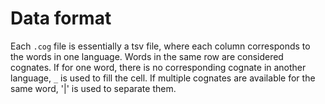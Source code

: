 # Data format
Each `.cog` file is essentially a tsv file, where each column corresponds to the words in one language. Words in the same row are considered cognates. If for one word, there is no corresponding cognate in another language, `_` is used to fill the cell. If multiple cognates are available for the same word, '|' is used to separate them.
